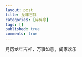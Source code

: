 ```yaml
---
layout: post
title: 龙年吉祥
categories: [碎碎念]
tags: []
published: true
comments: true
---
```

<p>月历龙年吉祥，万事如意，阖家欢乐</p>
